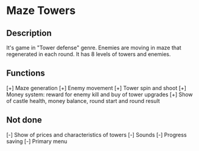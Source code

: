 # Maze Towers
## Description
It's game in "Tower defense" genre. Enemies are moving in maze that regenerated in each round. It has 8 levels of towers and enemies.
## Functions
[+] Maze generation
[+] Enemy movement
[+] Tower spin and shoot
[+] Money system: reward for enemy kill and buy of tower upgrades
[+] Show of castle health, money balance, round start and round result
## Not done
[-] Show of prices and characteristics of towers
[-] Sounds
[-] Progress saving
[-] Primary menu
